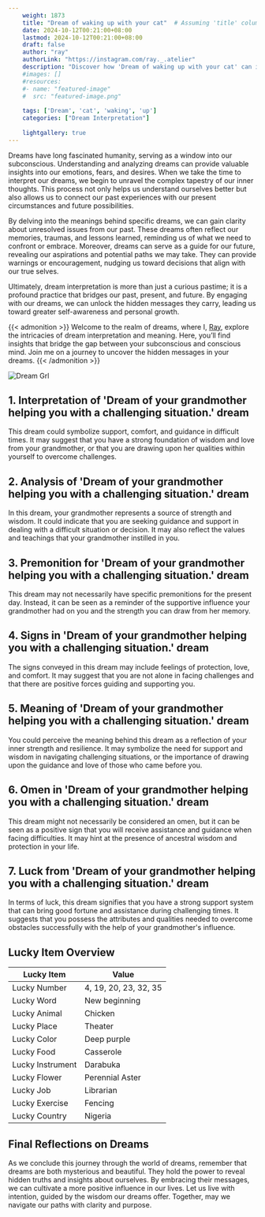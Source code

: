 ```yaml
---
    weight: 1873
    title: "Dream of waking up with your cat"  # Assuming 'title' column exists
    date: 2024-10-12T00:21:00+08:00
    lastmod: 2024-10-12T00:21:00+08:00
    draft: false
    author: "ray"
    authorLink: "https://instagram.com/ray._.atelier"
    description: "Discover how 'Dream of waking up with your cat' can interpret your future and uncover its significant meanings in your life."
    #images: []
    #resources:
    #- name: "featured-image"
    #  src: "featured-image.png"
    
    tags: ['Dream', 'cat', 'waking', 'up']
    categories: ["Dream Interpretation"]
    
    lightgallery: true
---
```

    
Dreams have long fascinated humanity, serving as a window into our subconscious. Understanding and analyzing dreams can provide valuable insights into our emotions, fears, and desires. When we take the time to interpret our dreams, we begin to unravel the complex tapestry of our inner thoughts. This process not only helps us understand ourselves better but also allows us to connect our past experiences with our present circumstances and future possibilities.

By delving into the meanings behind specific dreams, we can gain clarity about unresolved issues from our past. These dreams often reflect our memories, traumas, and lessons learned, reminding us of what we need to confront or embrace. Moreover, dreams can serve as a guide for our future, revealing our aspirations and potential paths we may take. They can provide warnings or encouragement, nudging us toward decisions that align with our true selves.

Ultimately, dream interpretation is more than just a curious pastime; it is a profound practice that bridges our past, present, and future. By engaging with our dreams, we can unlock the hidden messages they carry, leading us toward greater self-awareness and personal growth.

{{< admonition >}}
Welcome to the realm of dreams, where I, [Ray](https://instagram.com/ray._.atelier), explore the intricacies of dream interpretation and meaning. Here, you’ll find insights that bridge the gap between your subconscious and conscious mind. Join me on a journey to uncover the hidden messages in your dreams.
{{< /admonition >}}

![Dream Grl](https://cdn.pixabay.com/photo/2017/11/02/03/35/gothic-2910057_1280.jpg "Dream Grl")

## 1. Interpretation of 'Dream of your grandmother helping you with a challenging situation.' dream

This dream could symbolize support, comfort, and guidance in difficult times. It may suggest that you have a strong foundation of wisdom and love from your grandmother, or that you are drawing upon her qualities within yourself to overcome challenges.

## 2. Analysis of 'Dream of your grandmother helping you with a challenging situation.' dream

In this dream, your grandmother represents a source of strength and wisdom. It could indicate that you are seeking guidance and support in dealing with a difficult situation or decision. It may also reflect the values and teachings that your grandmother instilled in you.

## 3. Premonition for 'Dream of your grandmother helping you with a challenging situation.' dream

This dream may not necessarily have specific premonitions for the present day. Instead, it can be seen as a reminder of the supportive influence your grandmother had on you and the strength you can draw from her memory.

## 4. Signs in 'Dream of your grandmother helping you with a challenging situation.' dream

The signs conveyed in this dream may include feelings of protection, love, and comfort. It may suggest that you are not alone in facing challenges and that there are positive forces guiding and supporting you.

## 5. Meaning of 'Dream of your grandmother helping you with a challenging situation.' dream

You could perceive the meaning behind this dream as a reflection of your inner strength and resilience. It may symbolize the need for support and wisdom in navigating challenging situations, or the importance of drawing upon the guidance and love of those who came before you.

## 6. Omen in 'Dream of your grandmother helping you with a challenging situation.' dream

This dream might not necessarily be considered an omen, but it can be seen as a positive sign that you will receive assistance and guidance when facing difficulties. It may hint at the presence of ancestral wisdom and protection in your life.

## 7. Luck from 'Dream of your grandmother helping you with a challenging situation.' dream

In terms of luck, this dream signifies that you have a strong support system that can bring good fortune and assistance during challenging times. It suggests that you possess the attributes and qualities needed to overcome obstacles successfully with the help of your grandmother's influence.

## Lucky Item Overview
| Lucky Item          | Value              |
|---------------|--------------------|
| Lucky Number        | 4, 19, 20, 23, 32, 35  |
| Lucky Word          | New beginning |
| Lucky Animal        | Chicken |
| Lucky Place         | Theater     |
| Lucky Color         | Deep purple     |
| Lucky Food          | Casserole      |
| Lucky Instrument    | Darabuka |
| Lucky Flower        | Perennial Aster    |
| Lucky Job           | Librarian       |
| Lucky Exercise      | Fencing  |
| Lucky Country       | Nigeria    |


##  Final Reflections on Dreams

As we conclude this journey through the world of dreams, remember that dreams are both mysterious and beautiful. They hold the power to reveal hidden truths and insights about ourselves. By embracing their messages, we can cultivate a more positive influence in our lives. Let us live with intention, guided by the wisdom our dreams offer. Together, may we navigate our paths with clarity and purpose.

